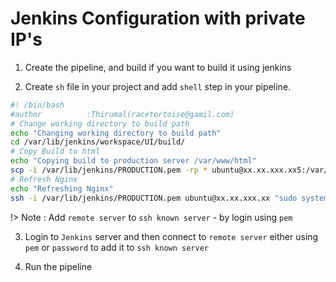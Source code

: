 # Jenkins Configuration with private IP's

1. Create the pipeline, and build if you want to build it using jenkins

2. Create `sh` file in your project and add `shell` step in your pipeline.

```bash
#! /bin/bash
#author          :Thirumal(racetortoise@gamil.com)
# Change working directory to build path
echo "Changing working directory to build path"
cd /var/lib/jenkins/workspace/UI/build/
# Copy Build to html
echo "Copying build to production server /var/www/html"
scp -i /var/lib/jenkins/PRODUCTION.pem -rp * ubuntu@xx.xx.xxx.xx5:/var/www/html/
# Refresh Nginx
echo "Refreshing Nginx"
ssh -i /var/lib/jenkins/PRODUCTION.pem ubuntu@xx.xx.xxx.xx "sudo systemctl reload nginx"
```

!>  Note : Add `remote server` to `ssh known server` - by login using `pem`

3. Login to `Jenkins` server and then connect to `remote server` either using `pem` or `password` to add it to `ssh known server`

4. Run the pipeline